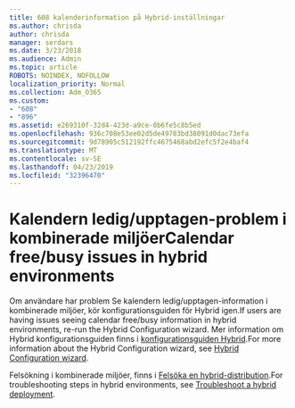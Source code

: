 ```yaml
---
title: 608 kalenderinformation på Hybrid-inställningar
ms.author: chrisda
author: chrisda
manager: serdars
ms.date: 3/23/2018
ms.audience: Admin
ms.topic: article
ROBOTS: NOINDEX, NOFOLLOW
localization_priority: Normal
ms.collection: Adm_O365
ms.custom:
- "608"
- "896"
ms.assetid: e269310f-32d4-423d-a9ce-0b6fe5c8b5ed
ms.openlocfilehash: 936c708e53ee02d5de49783bd38091d0dac73efa
ms.sourcegitcommit: 9d78905c512192ffc4675468abd2efc5f2e4baf4
ms.translationtype: MT
ms.contentlocale: sv-SE
ms.lasthandoff: 04/23/2019
ms.locfileid: "32396470"
---
```

# <a name="calendar-freebusy-issues-in-hybrid-environments"></a><span data-ttu-id="adb6b-102">Kalendern ledig/upptagen-problem i kombinerade miljöer</span><span class="sxs-lookup"><span data-stu-id="adb6b-102">Calendar free/busy issues in hybrid environments</span></span>

<span data-ttu-id="adb6b-103">Om användare har problem Se kalendern ledig/upptagen-information i kombinerade miljöer, kör konfigurationsguiden för Hybrid igen.</span><span class="sxs-lookup"><span data-stu-id="adb6b-103">If users are having issues seeing calendar free/busy information in hybrid environments, re-run the Hybrid Configuration wizard.</span></span> <span data-ttu-id="adb6b-104">Mer information om Hybrid konfigurationsguiden finns i [konfigurationsguiden Hybrid](https://go.microsoft.com/fwlink/p/?linkid=528149).</span><span class="sxs-lookup"><span data-stu-id="adb6b-104">For more information about the Hybrid Configuration wizard, see [Hybrid Configuration wizard](https://go.microsoft.com/fwlink/p/?linkid=528149).</span></span>

<span data-ttu-id="adb6b-105">Felsökning i kombinerade miljöer, finns i [Felsöka en hybrid-distribution](https://technet.microsoft.com/library/jj659053.aspx).</span><span class="sxs-lookup"><span data-stu-id="adb6b-105">For troubleshooting steps in hybrid environments, see [Troubleshoot a hybrid deployment](https://technet.microsoft.com/library/jj659053.aspx).</span></span>
